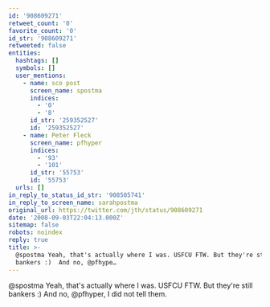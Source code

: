 ```yaml
---
id: '908609271'
retweet_count: '0'
favorite_count: '0'
id_str: '908609271'
retweeted: false
entities:
  hashtags: []
  symbols: []
  user_mentions:
    - name: sco post
      screen_name: spostma
      indices:
        - '0'
        - '8'
      id_str: '259352527'
      id: '259352527'
    - name: Peter Fleck
      screen_name: pfhyper
      indices:
        - '93'
        - '101'
      id_str: '55753'
      id: '55753'
  urls: []
in_reply_to_status_id_str: '908505741'
in_reply_to_screen_name: sarahpostma
original_url: https://twitter.com/jth/status/908609271
date: '2008-09-03T22:04:13.000Z'
sitemap: false
robots: noindex
reply: true
title: >-
  @spostma Yeah, that's actually where I was. USFCU FTW. But they're still
  bankers :)  And no, @pfhype…
---
```


@spostma Yeah, that's actually where I was. USFCU FTW. But they're still bankers :)  And no, @pfhyper, I did not tell them.